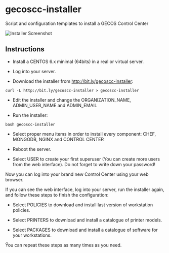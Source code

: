 # gecoscc-installer

Script and configuration templates to install a GECOS Control Center

![Installer Screenshot](https://raw.githubusercontent.com/gecos-team/gecoscc-installer/master/gecoscc-installer-01.png)

## Instructions

* Install a CENTOS 6.x minimal (64bits) in a real or virtual server.

* Log into your server.

* Download the installer from http://bit.ly/gecoscc-installer:         

`curl -L http://bit.ly/gecoscc-installer > gecoscc-installer `

* Edit the installer and change the ORGANIZATION_NAME, ADMIN_USER_NAME and ADMIN_EMAIL

* Run the installer:
  
`bash gecoscc-installer`

* Select proper menu items in order to install every component: CHEF, MONGODB, NGINX and CONTROL CENTER 

* Reboot the server. 

* Select USER to create your first superuser (You can create more users from the web interface). Do not forget to write down your password!

Now you can log into your brand new Control Center using your web browser.

If you can see the web interface, log into your server, run the installer again, and follow these steps to finish the configuration:

* Select POLICIES to download and install last version of workstation policies.

* Select PRINTERS to download and install a catalogue of printer models.

* Select PACKAGES to download and install a catalogue of software for your workstations.

Ÿou can repeat these steps as many times as you need.

